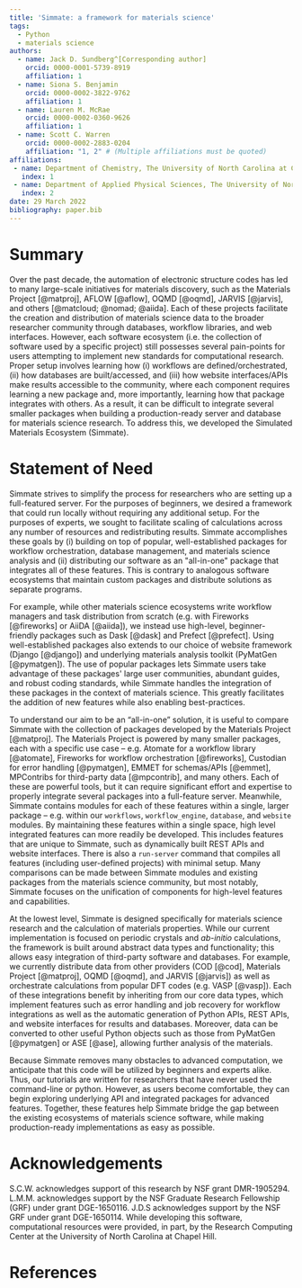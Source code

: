 ```yaml
---
title: 'Simmate: a framework for materials science'
tags:
  - Python
  - materials science
authors:
  - name: Jack D. Sundberg^[Corresponding author]
    orcid: 0000-0001-5739-8919
    affiliation: 1
  - name: Siona S. Benjamin
    orcid: 0000-0002-3822-9762
    affiliation: 1
  - name: Lauren M. McRae
    orcid: 0000-0002-0360-9626
    affiliation: 1
  - name: Scott C. Warren
    orcid: 0000-0002-2883-0204
    affiliation: "1, 2" # (Multiple affiliations must be quoted)
affiliations:
 - name: Department of Chemistry, The University of North Carolina at Chapel Hill, Chapel Hill, North Carolina 27599, United States
   index: 1
 - name: Department of Applied Physical Sciences, The University of North Carolina at Chapel Hill, Chapel Hill, North Carolina 27599, United States
   index: 2
date: 29 March 2022
bibliography: paper.bib
---
```


# Summary

Over the past decade, the automation of electronic structure codes has led to many large-scale initiatives for materials discovery, such as the Materials Project [@matproj], AFLOW [@aflow], OQMD [@oqmd], JARVIS [@jarvis], and others [@matcloud; @nomad; @aiida]. Each of these projects facilitate the creation and distribution of materials science data to the broader researcher community through databases, workflow libraries, and web interfaces. However, each software ecosystem (i.e. the collection of software used by a specific project) still possesses several pain-points for users attempting to implement new standards for computational research. Proper setup involves learning how (i) workflows are defined/orchestrated, (ii) how databases are built/accessed, and (iii) how website interfaces/APIs make results accessible to the community, where each component requires learning a new package and, more importantly, learning how that package integrates with others. As a result, it can be difficult to integrate several smaller packages when building a production-ready server and database for materials science research. To address this, we developed the Simulated Materials Ecosystem (Simmate).

# Statement of Need

Simmate strives to simplify the process for researchers who are setting up a full-featured server. For the purposes of beginners, we desired a framework that could run locally without requiring any additional setup. For the purposes of experts, we sought to facilitate scaling of calculations across any number of resources and redistributing results. Simmate accomplishes these goals by (i) building on top of popular, well-established packages for workflow orchestration, database management, and materials science analysis and (ii) distributing our software as an "all-in-one" package that integrates all of these features. This is contrary to analogous software ecosystems that maintain custom packages and distribute solutions as separate programs. 

For example, while other materials science ecosystems write workflow managers and task distribution from scratch (e.g. with Fireworks [@fireworks] or AiiDA [@aiida]), we instead use high-level, beginner-friendly packages such as Dask [@dask] and Prefect [@prefect]. Using well-established packages also extends to our choice of website framework (Django [@django]) and underlying materials analysis toolkit (PyMatGen [@pymatgen]). The use of popular packages lets Simmate users take advantage of these packages' large user communities, abundant guides, and robust coding standards, while Simmate handles the integration of these packages in the context of materials science. This greatly facilitates the addition of new features while also enabling best-practices.

To understand our aim to be an “all-in-one” solution, it is useful to compare Simmate with the collection of packages developed by the Materials Project [@matproj]. The Materials Project is powered by many smaller packages, each with a specific use case – e.g. Atomate for a workflow library [@atomate], Fireworks for workflow orchestration [@fireworks], Custodian for error handling [@pymatgen], EMMET for schemas/APIs [@emmet], MPContribs for third-party data [@mpcontrib], and many others. Each of these are powerful tools, but it can require significant effort and expertise to properly integrate several packages into a full-feature server. Meanwhile, Simmate contains modules for each of these features within a single, larger package – e.g. within our `workflows`, `workflow_engine`, `database`, and `website` modules. By maintaining these features within a single space, high level integrated features can more readily be developed. This includes features that are unique to Simmate, such as dynamically built REST APIs and website interfaces. There is also a `run-server` command that compiles all features (including user-defined projects) with minimal setup. Many comparisons can be made between Simmate modules and existing packages from the materials science community, but most notably, Simmate focuses on the unification of components for high-level features and capabilities.

At the lowest level, Simmate is designed specifically for materials science research and the calculation of materials properties. While our current implementation is focused on periodic crystals and *ab-initio* calculations, the framework is built around abstract data types and functionality; this allows easy integration of third-party software and databases. For example, we currently distribute data from other providers (COD [@cod], Materials Project [@matproj], OQMD [@oqmd], and JARVIS [@jarvis]) as well as orchestrate calculations from popular DFT codes (e.g. VASP [@vasp]). Each of these integrations benefit by inheriting from our core data types, which implement features such as error handling and job recovery for workflow integrations as well as the automatic generation of Python APIs, REST APIs, and website interfaces for results and databases. Moreover, data can be converted to other useful Python objects such as those from PyMatGen [@pymatgen] or ASE [@ase], allowing further analysis of the materials. 

Because Simmate removes many obstacles to advanced computation, we anticipate that this code will be utilized by beginners and experts alike. Thus, our tutorials are written for researchers that have never used the command-line or python. However, as users become comfortable, they can begin exploring underlying API and integrated packages for advanced features. Together, these features help Simmate bridge the gap between the existing ecosystems of materials science software, while making production-ready implementations as easy as possible.




# Acknowledgements

S.C.W. acknowledges support of this research by NSF grant DMR-1905294. L.M.M. acknowledges support
by the NSF Graduate Research Fellowship (GRF) under grant DGE-1650116. J.D.S acknowledges
support by the NSF GRF under grant DGE-1650114. While developing this software, computational resources were provided, in part, by the Research Computing Center at the University of North Carolina at Chapel Hill.

# References